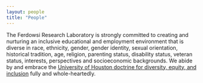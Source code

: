 ```yaml
---
layout: people
title: "People"
---
```


The Ferdowsi Research Laboratory is strongly committed to creating and nurturing an inclusive educational and employment environment that is diverse in race, ethnicity, gender, gender identity, sexual orientation, historical tradition, age, religion, parenting status, disability status, veteran status, interests, perspectives and socioeconomic backgrounds. We abide by and embrace the <a href="https://www.uh.edu/diversity-equity-inclusion/">University of Houston doctrine for diversity, equity, and inclusion</a> fully and whole-heartedly.<br>


